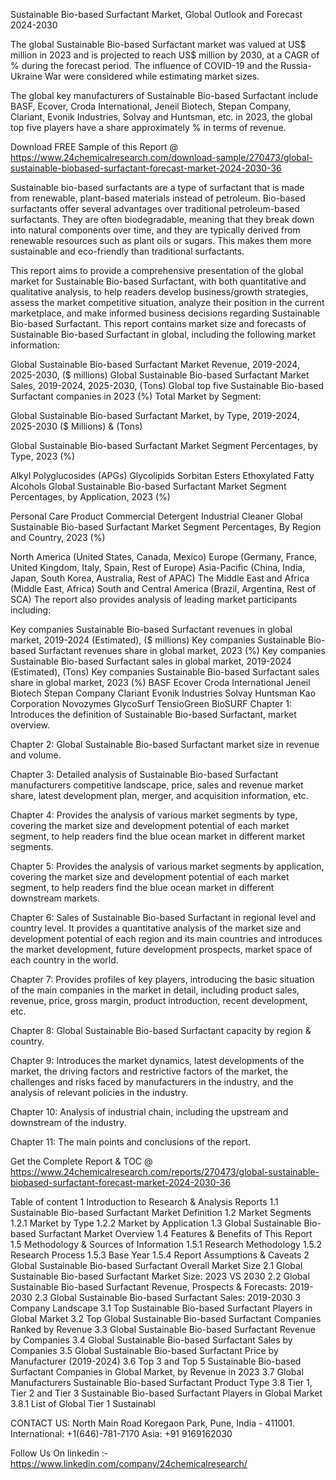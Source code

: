 Sustainable Bio-based Surfactant Market, Global Outlook and Forecast 2024-2030

The global Sustainable Bio-based Surfactant market was valued at US$ million in 2023 and is projected to reach US$ million by 2030, at a CAGR of % during the forecast period. The influence of COVID-19 and the Russia-Ukraine War were considered while estimating market sizes.

The global key manufacturers of Sustainable Bio-based Surfactant include BASF, Ecover, Croda International, Jeneil Biotech, Stepan Company, Clariant, Evonik Industries, Solvay and Huntsman, etc. in 2023, the global top five players have a share approximately % in terms of revenue.

Download FREE Sample of this Report @ https://www.24chemicalresearch.com/download-sample/270473/global-sustainable-biobased-surfactant-forecast-market-2024-2030-36

Sustainable bio-based surfactants are a type of surfactant that is made from renewable, plant-based materials instead of petroleum. Bio-based surfactants offer several advantages over traditional petroleum-based surfactants. They are often biodegradable, meaning that they break down into natural components over time, and they are typically derived from renewable resources such as plant oils or sugars. This makes them more sustainable and eco-friendly than traditional surfactants.

This report aims to provide a comprehensive presentation of the global market for Sustainable Bio-based Surfactant, with both quantitative and qualitative analysis, to help readers develop business/growth strategies, assess the market competitive situation, analyze their position in the current marketplace, and make informed business decisions regarding Sustainable Bio-based Surfactant. This report contains market size and forecasts of Sustainable Bio-based Surfactant in global, including the following market information:

Global Sustainable Bio-based Surfactant Market Revenue, 2019-2024, 2025-2030, ($ millions)
Global Sustainable Bio-based Surfactant Market Sales, 2019-2024, 2025-2030, (Tons)
Global top five Sustainable Bio-based Surfactant companies in 2023 (%)
Total Market by Segment:

Global Sustainable Bio-based Surfactant Market, by Type, 2019-2024, 2025-2030 ($ Millions) & (Tons)

Global Sustainable Bio-based Surfactant Market Segment Percentages, by Type, 2023 (%)

Alkyl Polyglucosides (APGs)
Glycolipids
Sorbitan Esters
Ethoxylated Fatty Alcohols
Global Sustainable Bio-based Surfactant Market Segment Percentages, by Application, 2023 (%)

Personal Care Product
Commercial Detergent
Industrial Cleaner
Global Sustainable Bio-based Surfactant Market Segment Percentages, By Region and Country, 2023 (%)

North America (United States, Canada, Mexico)
Europe (Germany, France, United Kingdom, Italy, Spain, Rest of Europe)
Asia-Pacific (China, India, Japan, South Korea, Australia, Rest of APAC)
The Middle East and Africa (Middle East, Africa)
South and Central America (Brazil, Argentina, Rest of SCA)
The report also provides analysis of leading market participants including:

Key companies Sustainable Bio-based Surfactant revenues in global market, 2019-2024 (Estimated), ($ millions)
Key companies Sustainable Bio-based Surfactant revenues share in global market, 2023 (%)
Key companies Sustainable Bio-based Surfactant sales in global market, 2019-2024 (Estimated), (Tons)
Key companies Sustainable Bio-based Surfactant sales share in global market, 2023 (%)
BASF
Ecover
Croda International
Jeneil Biotech
Stepan Company
Clariant
Evonik Industries
Solvay
Huntsman
Kao Corporation
Novozymes
GlycoSurf
TensioGreen
BioSURF
Chapter 1: Introduces the definition of Sustainable Bio-based Surfactant, market overview.

Chapter 2: Global Sustainable Bio-based Surfactant market size in revenue and volume.

Chapter 3: Detailed analysis of Sustainable Bio-based Surfactant manufacturers competitive landscape, price, sales and revenue market share, latest development plan, merger, and acquisition information, etc.

Chapter 4: Provides the analysis of various market segments by type, covering the market size and development potential of each market segment, to help readers find the blue ocean market in different market segments.

Chapter 5: Provides the analysis of various market segments by application, covering the market size and development potential of each market segment, to help readers find the blue ocean market in different downstream markets.

Chapter 6: Sales of Sustainable Bio-based Surfactant in regional level and country level. It provides a quantitative analysis of the market size and development potential of each region and its main countries and introduces the market development, future development prospects, market space of each country in the world.

Chapter 7: Provides profiles of key players, introducing the basic situation of the main companies in the market in detail, including product sales, revenue, price, gross margin, product introduction, recent development, etc.

Chapter 8: Global Sustainable Bio-based Surfactant capacity by region & country.

Chapter 9: Introduces the market dynamics, latest developments of the market, the driving factors and restrictive factors of the market, the challenges and risks faced by manufacturers in the industry, and the analysis of relevant policies in the industry.

Chapter 10: Analysis of industrial chain, including the upstream and downstream of the industry.

Chapter 11: The main points and conclusions of the report.

Get the Complete Report & TOC @ https://www.24chemicalresearch.com/reports/270473/global-sustainable-biobased-surfactant-forecast-market-2024-2030-36

Table of content
1 Introduction to Research & Analysis Reports
1.1 Sustainable Bio-based Surfactant Market Definition
1.2 Market Segments
1.2.1 Market by Type
1.2.2 Market by Application
1.3 Global Sustainable Bio-based Surfactant Market Overview
1.4 Features & Benefits of This Report
1.5 Methodology & Sources of Information
1.5.1 Research Methodology
1.5.2 Research Process
1.5.3 Base Year
1.5.4 Report Assumptions & Caveats
2 Global Sustainable Bio-based Surfactant Overall Market Size
2.1 Global Sustainable Bio-based Surfactant Market Size: 2023 VS 2030
2.2 Global Sustainable Bio-based Surfactant Revenue, Prospects & Forecasts: 2019-2030
2.3 Global Sustainable Bio-based Surfactant Sales: 2019-2030
3 Company Landscape
3.1 Top Sustainable Bio-based Surfactant Players in Global Market
3.2 Top Global Sustainable Bio-based Surfactant Companies Ranked by Revenue
3.3 Global Sustainable Bio-based Surfactant Revenue by Companies
3.4 Global Sustainable Bio-based Surfactant Sales by Companies
3.5 Global Sustainable Bio-based Surfactant Price by Manufacturer (2019-2024)
3.6 Top 3 and Top 5 Sustainable Bio-based Surfactant Companies in Global Market, by Revenue in 2023
3.7 Global Manufacturers Sustainable Bio-based Surfactant Product Type
3.8 Tier 1, Tier 2 and Tier 3 Sustainable Bio-based Surfactant Players in Global Market
3.8.1 List of Global Tier 1 Sustainabl

CONTACT US:
North Main Road Koregaon Park, Pune, India - 411001.
International: +1(646)-781-7170
Asia: +91 9169162030

Follow Us On linkedin :- https://www.linkedin.com/company/24chemicalresearch/
